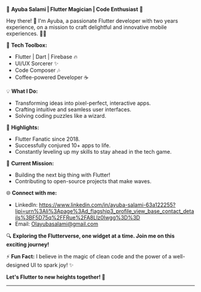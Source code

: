 🚀 **Ayuba Salami | Flutter Magician | Code Enthusiast** 🚀

Hey there! 👋 I'm Ayuba, a passionate Flutter developer with two years experience, on a mission to craft delightful and innovative mobile experiences. 📱✨

🔧 **Tech Toolbox:**
- Flutter | Dart | Firebase 🔥
- UI/UX Sorcerer ✨
- Code Composer 🎶
- Coffee-powered Developer ☕

💡 **What I Do:**
- Transforming ideas into pixel-perfect, interactive apps.
- Crafting intuitive and seamless user interfaces.
- Solving coding puzzles like a wizard.

🌟 **Highlights:**
- Flutter Fanatic since 2018.
- Successfully conjured 10+ apps to life.
- Constantly leveling up my skills to stay ahead in the tech game.

🚀 **Current Mission:**
- Building the next big thing with Flutter!
- Contributing to open-source projects that make waves.

🌐 **Connect with me:**
- LinkedIn: https://www.linkedin.com/in/ayuba-salami-63a122255?lipi=urn%3Ali%3Apage%3Ad_flagship3_profile_view_base_contact_details%3BF5D75q%2FFRue%2FA8Llz0Iwgg%3D%3D
- Email: Olayubasalami@gmail.com

🔍 **Exploring the Flutterverse, one widget at a time. Join me on this exciting journey!**

⚡ **Fun Fact:**
I believe in the magic of clean code and the power of a well-designed UI to spark joy! ✨

**Let's Flutter to new heights together! 🚀**

---


